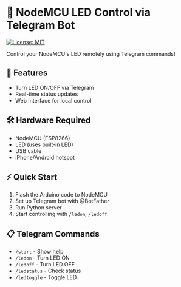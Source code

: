 # 🔦 NodeMCU LED Control via Telegram Bot

[![License: MIT](https://img.shields.io/badge/License-MIT-yellow.svg)](https://opensource.org/licenses/MIT)

Control your NodeMCU's LED remotely using Telegram commands!

## 🚀 Features
- Turn LED ON/OFF via Telegram
- Real-time status updates
- Web interface for local control

## 🛠️ Hardware Required
- NodeMCU (ESP8266)
- LED (uses built-in LED)
- USB cable
- iPhone/Android hotspot

## ⚡ Quick Start
1. Flash the Arduino code to NodeMCU
2. Set up Telegram bot with @BotFather
3. Run Python server
4. Start controlling with `/ledon`, `/ledoff`

## 📋 Telegram Commands
- `/start` - Show help
- `/ledon` - Turn LED ON
- `/ledoff` - Turn LED OFF
- `/ledstatus` - Check status
- `/ledtoggle` - Toggle LED
